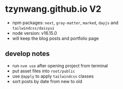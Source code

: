 # tzynwang.github.io V2

- npm packages: `next`, `gray-matter`, `marked`, `dayjs` and `tailwindcss/daisyui`
- node version: v16.15.0
- will keep the blog posts and portfolio page

## develop notes

- run `nvm use` after opening project from terminal
- put asset files into `root/public`
- use `@apply` to apply `tailwindcss` classes
- sort posts by date from new to old